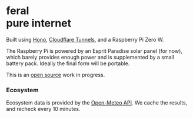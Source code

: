 # feral<br/>pure internet

Built using [Hono](https://hono.dev/), [Cloudflare Tunnels](https://www.cloudflare.com/products/tunnel/), and a Raspberry Pi Zero W.

The Raspberry Pi is powered by an Esprit Paradise solar panel (for now), which barely provides enough power and is supplemented by a small battery pack. Ideally the final form will be portable.

This is an [open source](https://github.com/iammatthias/feral-pure-internet) work in progress.

### Ecosystem

Ecosystem data is provided by the [Open-Meteo API](https://open-meteo.com/). We cache the results, and recheck every 10 minutes.

